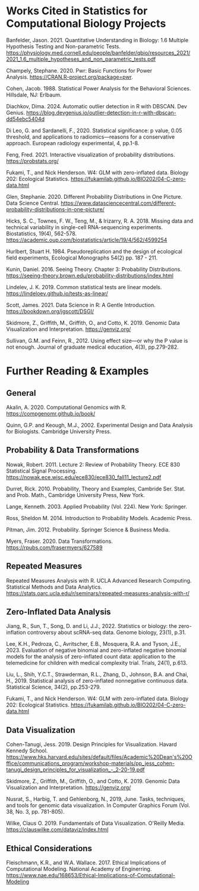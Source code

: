 
# Works Cited in Statistics for Computational Biology Projects

Banfelder, Jason. 2021. Quantitative Understanding in Biology: 1.6 Multiple Hypothesis Testing and Non-parametric Tests. https://physiology.med.cornell.edu/people/banfelder/qbio/resources_2021/2021_1.6_multiple_hypotheses_and_non_parametric_tests.pdf

Champely, Stephane. 2020. Pwr: Basic Functions for Power Analysis. https://CRAN.R-project.org/package=pwr.

Cohen, Jacob. 1988. Statistical Power Analysis for the Behavioral Sciences. Hillsdale, NJ: Erlbaum.

Diachkov, Dima. 2024. Automatic outlier detection in R with DBSCAN. Dev Genius. https://blog.devgenius.io/outlier-detection-in-r-with-dbscan-dd54ebc5404d

Di Leo, G. and Sardanelli, F., 2020. Statistical significance: p value, 0.05 threshold, and applications to radiomics—reasons for a conservative approach. European radiology experimental, 4, pp.1-8.

Feng, Fred. 2021. Interactive visualization of probability distributions. https://probstats.org/

Fukami, T., and Nick Henderson. W4: GLM with zero-inflated data. Biology 202: Ecological Statistics. https://fukamilab.github.io/BIO202/04-C-zero-data.html

Glen, Stephanie. 2020. Different Probability Distributions in One Picture. Data Science Central. https://www.datasciencecentral.com/different-probability-distributions-in-one-picture/

Hicks, S. C., Townes, F. W., Teng, M., & Irizarry, R. A. 2018. Missing data and technical variability in single-cell RNA-sequencing experiments. Biostatistics, 19(4), 562-578. https://academic.oup.com/biostatistics/article/19/4/562/4599254

Hurlbert, Stuart H. 1984. Pseudoreplication and the design of ecological field experiments, Ecological Monographs 54(2) pp. 187 - 211.

Kunin, Daniel. 2016. Seeing Theory. Chapter 3: Probability Distributions. https://seeing-theory.brown.edu/probability-distributions/index.html 

Lindelev, J. K. 2019. Common statistical tests are linear models. https://lindeloev.github.io/tests-as-linear/ 

Scott, James. 2021. Data Science in R: A Gentle Introduction. https://bookdown.org/jgscott/DSGI/

Skidmore, Z., Griffith, M., Griffith, O., and Cotto, K. 2019. Genomic Data Visualization and Interpretation. https://genviz.org/ 

Sullivan, G.M. and Feinn, R., 2012. Using effect size—or why the P value is not enough. Journal of graduate medical education, 4(3), pp.279-282.

# Further Reading & Examples

## General

Akalin, A. 2020. Computational Genomics with R. https://compgenomr.github.io/book/

Quinn, G.P. and Keough, M.J., 2002. Experimental Design and Data Analysis for Biologists. Cambridge University Press.

## Probability & Data Transformations

Nowak, Robert. 2011. Lecture 2: Review of Probability Theory. ECE 830 Statistical Signal Processing. https://nowak.ece.wisc.edu/ece830/ece830_fall11_lecture2.pdf

Durret, Rick. 2010. Probability, Theory and Examples, Cambride Ser. Stat. and Prob. Math., Cambridge University Press, New York.

Lange, Kenneth. 2003. Applied Probability (Vol. 224). New York: Springer.

Ross, Sheldon M. 2014. Introduction to Probability Models. Academic Press.

Pitman, Jim. 2012. Probability. Springer Science & Business Media.

Myers, Fraser. 2020. Data Transformations. https://rpubs.com/frasermyers/627589

## Repeated Measures 

Repeated Measures Analysis with R. UCLA Advanced Research Computing. Statistical Methods and Data Analytics. https://stats.oarc.ucla.edu/r/seminars/repeated-measures-analysis-with-r/

## Zero-Inflated Data Analysis

Jiang, R., Sun, T., Song, D. and Li, J.J., 2022. Statistics or biology: the zero-inflation controversy about scRNA-seq data. Genome biology, 23(1), p.31.

Lee, K.H., Pedroza, C., Avritscher, E.B., Mosquera, R.A. and Tyson, J.E., 2023. Evaluation of negative binomial and zero-inflated negative binomial models for the analysis of zero-inflated count data: application to the telemedicine for children with medical complexity trial. Trials, 24(1), p.613.

Liu, L., Shih, Y.C.T., Strawderman, R.L., Zhang, D., Johnson, B.A. and Chai, H., 2019. Statistical analysis of zero-inflated nonnegative continuous data. Statistical Science, 34(2), pp.253-279. 

Fukami, T., and Nick Henderson. W4: GLM with zero-inflated data. Biology 202: Ecological Statistics. https://fukamilab.github.io/BIO202/04-C-zero-data.html

## Data Visualization

Cohen-Tanugi, Jess. 2019. Design Principles for Visualization. Havard Kennedy School. https://www.hks.harvard.edu/sites/default/files/Academic%20Dean's%20Office/communications_program/workshop-materials/pp_jess_cohen-tanugi_design_principles_for_visualization_-_2-20-19.pdf

Skidmore, Z., Griffith, M., Griffith, O., and Cotto, K. 2019. Genomic Data Visualization and Interpretation. https://genviz.org/ 

Nusrat, S., Harbig, T. and Gehlenborg, N., 2019, June. Tasks, techniques, and tools for genomic data visualization. In Computer Graphics Forum (Vol. 38, No. 3, pp. 781-805).

Wilke, Claus O. 2019. Fundamentals of Data Visualization. O'Reilly Media. https://clauswilke.com/dataviz/index.html

## Ethical Considerations

Fleischmann, K.R., and W.A. Wallace. 2017. Ethical Implications of Computational Modeling. National Academy of Enginerring. https://www.nae.edu/168653/Ethical-Implications-of-Computational-Modeling
